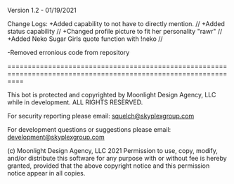 Version 1.2 - 01/19/2021

Change Logs:
+Added capability to not have to directly mention. //
+Added status capability //
+Changed profile picture to fit her personality "rawr" //
+Added Neko Sugar Girls quote function with !neko //

-Removed erronious code from repository

================================================================================================================

This bot is protected and copyrighted by Moonlight Design Agency, LLC while in development. ALL RIGHTS RESERVED.

For security reporting please email: squelch@skyplexgroup.com

For development questions or suggestions please email: development@skyplexgroup.com

(c) Moonlight Design Agency, LLC 2021
Permission to use, copy, modify, and/or distribute this software for any purpose with or without fee is
hereby granted, provided that the above copyright notice and this permission notice appear in all copies.

